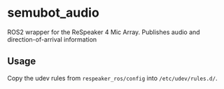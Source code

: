 # semubot_audio 

ROS2 wrapper for the ReSpeaker 4 Mic Array. Publishes audio and direction-of-arrival information 


## Usage

Copy the udev rules from `respeaker_ros/config` into `/etc/udev/rules.d/`.

